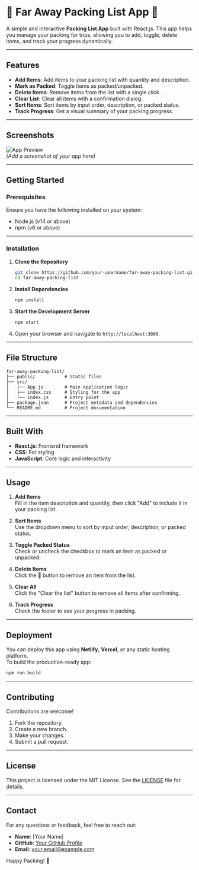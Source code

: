 # 🛫 Far Away Packing List App 👜

A simple and interactive **Packing List App** built with React.js. This app helps you manage your packing for trips, allowing you to add, toggle, delete items, and track your progress dynamically.  

---

## Features

- **Add Items**: Add items to your packing list with quantity and description.  
- **Mark as Packed**: Toggle items as packed/unpacked.  
- **Delete Items**: Remove items from the list with a single click.  
- **Clear List**: Clear all items with a confirmation dialog.  
- **Sort Items**: Sort items by input order, description, or packed status.  
- **Track Progress**: Get a visual summary of your packing progress.  

---

## Screenshots

![App Preview](#)  
*(Add a screenshot of your app here)*

---

## Getting Started

### Prerequisites

Ensure you have the following installed on your system:  
- Node.js (v14 or above)
- npm (v6 or above)

---

### Installation

1. **Clone the Repository**  
   ```bash
   git clone https://github.com/your-username/far-away-packing-list.git
   cd far-away-packing-list
   ```

2. **Install Dependencies**  
   ```bash
   npm install
   ```

3. **Start the Development Server**  
   ```bash
   npm start
   ```

4. Open your browser and navigate to `http://localhost:3000`.

---

## File Structure

```plaintext
far-away-packing-list/
├── public/           # Static files
├── src/              
│   ├── App.js        # Main application logic
│   ├── index.css     # Styling for the app
│   └── index.js      # Entry point
├── package.json      # Project metadata and dependencies
└── README.md         # Project documentation
```

---

## Built With

- **React.js**: Frontend framework
- **CSS**: For styling
- **JavaScript**: Core logic and interactivity

---

## Usage

1. **Add Items**  
   Fill in the item description and quantity, then click "Add" to include it in your packing list.  

2. **Sort Items**  
   Use the dropdown menu to sort by input order, description, or packed status.  

3. **Toggle Packed Status**  
   Check or uncheck the checkbox to mark an item as packed or unpacked.  

4. **Delete Items**  
   Click the 📌 button to remove an item from the list.  

5. **Clear All**  
   Click the "Clear the list" button to remove all items after confirming.

6. **Track Progress**  
   Check the footer to see your progress in packing.

---

## Deployment

You can deploy this app using **Netlify**, **Vercel**, or any static hosting platform.  
To build the production-ready app:  
```bash
npm run build
```

---

## Contributing

Contributions are welcome!  
1. Fork the repository.  
2. Create a new branch.  
3. Make your changes.  
4. Submit a pull request.

---

## License

This project is licensed under the MIT License. See the [LICENSE](LICENSE) file for details.

---

## Contact

For any questions or feedback, feel free to reach out:  
- **Name**: [Your Name]  
- **GitHub**: [Your GitHub Profile](https://github.com/your-username)  
- **Email**: your.email@example.com  

Happy Packing! 🎒
